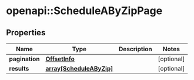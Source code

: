 # openapi::ScheduleAByZipPage


## Properties
Name | Type | Description | Notes
------------ | ------------- | ------------- | -------------
**pagination** | [**OffsetInfo**](OffsetInfo.md) |  | [optional] 
**results** | [**array[ScheduleAByZip]**](ScheduleAByZip.md) |  | [optional] 


